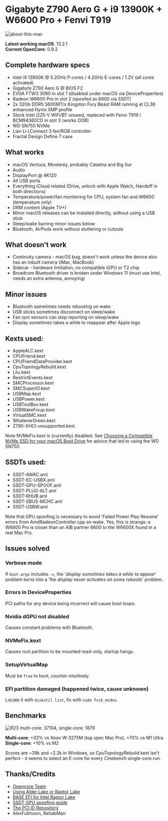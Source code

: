 # Gigabyte Z790 Aero G + i9 13900K + W6600 Pro + Fenvi T919

![about-this-mac](https://raw.githubusercontent.com/kilinrax/gigabyte-z790-aero-g-efi/main/about-this-mac.png)

**Latest working macOS**: 13.2.1
<br>
**Current OpenCore**: 0.9.2

## Complete hardware specs
- Intel i9 13900K @ 5.2GHz P-cores / 4.2GHz E-cores / 1.2V (all cores activated)
- Gigabyte Z790 Aero G @ BIOS F2
- EVGA FTW3 3090 in slot 1 (disabled under macOS via DeviceProperties)
- Radeon W6600 Pro in slot 2 (spoofed as 6600 via SSDT)
- 2x 32Gb DDR5 5600MT/s Kingston Fury Beast RAM running at CL36 enhanced Hynix XMP profile
- Stock Intel i225-V WiFi/BT unused, replaced with Fenvi T919 / BCM94360CD in slot 3 (works OOB)
- WD SN750 NVMe
- Lian Li LConnect 3 fan/RGB controller
- Fractal Design Define 7 case

## What works
- macOS Ventura, Monterey, probably Catalina and Big Sur
- Audio
- DisplayPort @ 4K120
- All USB ports
- Everything iCloud related (Drive, unlock with Apple Watch, Handoff in both directions)
- Temperature/power/fan monitoring for CPU, system fan and W6600 (temperature only)
- DRM content (Apple TV+)
- Minor macOS releases can be installed directly, without using a USB stick
- Sleep/wake barring minor issues below
- Bluetooth, AirPods work without stuttering or cutouts

## What doesn't work
- Continuity camera - macOS bug, doesn't work unless the device also has an inbuilt camera (iMac, MacBook)
- Sidecar - hardware limitation, no compatible iGPU or T2 chip
- Broadcom Bluetooth driver is broken under Windows 11 (must use Intel, needs an extra antenna, annoying)

## Minor issues
- Bluetooth sometimes needs rebooting on wake
- USB sticks sometimes disconnect on sleep/wake
- Fan rpm sensors can stop reporting on sleep/wake
- Display sometimes takes a while to reappear after Apple logo

## Kexts used:
- AppleALC.kext
- CPUFriend.kext
- CPUFriendDataProvider.kext
- CpuTopologyRebuild.kext
- Lilu.kext
- RestrictEvents.kext
- SMCProcessor.kext
- SMCSuperIO.kext
- USBMap.kext
- USBPower.kext
- USBToolBox.kext
- USBWakeFixup.kext
- VirtualSMC.kext
- WhateverGreen.kext
- Z790-XHCI-unsupported.kext

Note NVMeFix.kext is (currently) disabled.  See [Choosing a Compatible NVMe SSD for your macOS Boot Drive](https://www.tonymacx86.com/threads/choosing-a-compatible-nvme-ssd-for-your-macos-boot-drive.323479/) for advice that led to using the WD SN750.

## SSDTs used:
- SSDT-AWAC.aml
- SSDT-EC-USBX.aml
- SSDT-GPU-SPOOF.aml
- SSDT-PLUG-ALT.aml
- SSDT-RHUB.aml
- SSDT-SBUS-MCHC.aml
- SSDT-USBW.aml

Note that GPU spoofing is necessary to avoid 'Failed Power Play Resume' errors from AmdRadeonController.cpp on wake.  Yes, this is strange: a W6600 Pro is closer than an AIB partner 6600 to the W6600X found in a real Mac Pro.

## Issues solved

### Verbose mode

If `boot-args` includes `-v`, the '*display sometimes takes a while to appear*' problem turns into a '*the display never activates on some reboots*' problem.

### Errors in DeviceProperties

PCI paths for any device being incorrect will cause boot loops.

### Nvidia dGPU not disabled

Causes constant problems with Bluetooth.

### NVMeFix.kext

Causes root partition to be mounted read-only, startup hangs.

### SetupVirtualMap

Must be `True` to boot, counter-intuitively.

### EFI partition damaged (happened twice, cause unknown)

Locate it with `diskutil list`, fix with `sudo fsck_msdos`.

## Benchmarks

![R23 multi-core: 37104, single-core: 1879](https://raw.githubusercontent.com/kilinrax/gigabyte-z790-aero-g-efi/main/cinebench_r23.png)

**Multi-core**: +32% vs Xeon W-3275M (top spec Mac Pro), +70% vs M1 Ultra
<br>
**Single-core**: +10% vs M2

Scores are ~39k and ~2.2k in Windows, so CpuTopologyRebuild.kext isn't perfect - it seems to select an E-core for every Cinebench single-core run.

## Thanks/Credits
- [Opencore Team](https://dortania.github.io/getting-started/)
- [Using Alder Lake or Raptor Lake](https://chriswayg.gitbook.io/opencore-visual-beginners-guide/advanced-topics/using-alder-lake)
- [BASE EFI for Intel Raptor Lake](https://github.com/luchina-gabriel/BASE-EFI-INTEL-DESKTOP-13THGEN-RAPTOR-LAKE)
- [SSDT GPU spoofing guide](https://elitemacx86.com/threads/how-to-spoof-graphics-on-macos-intel-amd-nvidia.1008/)
- [The PCI ID Repository](https://pci-ids.ucw.cz/read/PC/1002)
- AlexFullmoon, RehabMan
